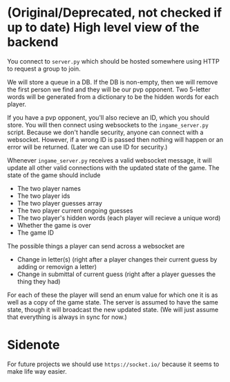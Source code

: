 # (Original/Deprecated, not checked if up to date) High level view of the backend
You connect to `server.py` which should be hosted somewhere using HTTP to request a group to join.

We will store a queue in a DB. If the DB is non-empty, then we will remove the first person we find and
they will be our pvp opponent. Two 5-letter words will be generated from a dictionary to be the hidden
words for each player.

If you have a pvp opponent, you'll also recieve an ID, which you should store. You will then connect using websockets to the
`ingame_server.py` script. Because we don't handle security, anyone can connect with a websocket. However, if a wrong
ID is passed then nothing will happen or an error will be returned. (Later we can use ID for security.)

Whenever `ingame_server.py` receives a valid websocket message, it will update all other valid connections with the updated
state of the game. The state of the game should include
- The two player names
- The two player ids
- The two player guesses array
- The two player current ongoing guesses
- The two player's hidden words (each player will recieve a unique word)
- Whether the game is over
- The game ID

The possible things a player can send across a websocket are
- Change in letter(s) (right after a player changes their current guess by adding or removign a letter)
- Change in submittal of current guess (right after a player guesses the thing they had)

For each of these the player will send an enum value for which one it is as well as a copy of the game
state. The server is assumed to have the same state, though it will broadcast the new updated state. (We
will just assume that everything is always in sync for now.)

# Sidenote
For future projects we should use `https://socket.io/` because it seems to make life way easier.